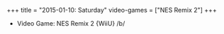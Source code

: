 +++
title = "2015-01-10: Saturday"
video-games = ["NES Remix 2"]
+++


* Video Game: NES Remix 2 {WiiU} /b/